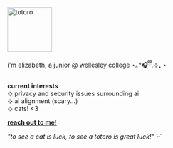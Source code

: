 <img src="https://media.tenor.com/2PVH7hArX-0AAAAi/totoro-jumping.gif" width="100" alt="totoro">

i'm elizabeth, a junior @ wellesley college ⋆｡°🎧ྀི.⊹₊ ⋆

**current interests**  
⊹ privacy and security issues surrounding ai  
⊹ ai alignment (scary...)  
⊹ cats! <3  

[**reach out to me!** ](mailto:elizabeth.rose.yan@gmail.com)


*"to see a cat is luck, to see a totoro is great luck!"* ˙ᵕ˙
